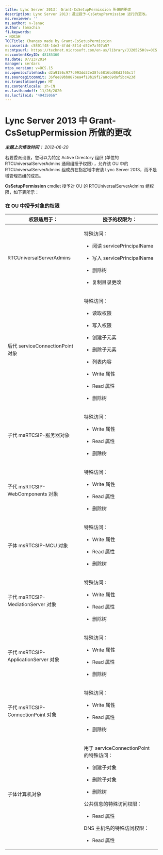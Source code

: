 ```yaml
---
title: Lync Server 2013： Grant-CsSetupPermission 所做的更改
description: Lync Server 2013：通过授予-CsSetupPermission 进行的更改。
ms.reviewer: ''
ms.author: v-lanac
author: lanachin
f1.keywords:
- NOCSH
TOCTitle: Changes made by Grant-CsSetupPermission
ms:assetid: c5801f48-14e3-4fdd-8f14-d52e7af07a57
ms:mtpsurl: https://technet.microsoft.com/en-us/library/JJ205250(v=OCS.15)
ms:contentKeyID: 48185360
ms.date: 07/23/2014
manager: serdars
mtps_version: v=OCS.15
ms.openlocfilehash: d2a9156c977c993dd32e38fc6816bd08d3f65c1f
ms.sourcegitcommit: 36fee89bb887bea4f18b19f17a8c69daf5bc423d
ms.translationtype: MT
ms.contentlocale: zh-CN
ms.lasthandoff: 11/26/2020
ms.locfileid: "49435066"
---
```

# <a name="changes-made-by-grant-cssetuppermission-in-lync-server-2013"></a>Lync Server 2013 中 Grant-CsSetupPermission 所做的更改

<div data-xmlns="http://www.w3.org/1999/xhtml">

<div class="topic" data-xmlns="http://www.w3.org/1999/xhtml" data-msxsl="urn:schemas-microsoft-com:xslt" data-cs="https://msdn.microsoft.com/">

<div data-asp="https://msdn2.microsoft.com/asp">



</div>

<div id="mainSection">

<div id="mainBody">

<span> </span>

_**主题上次修改时间：** 2012-06-20_

若要委派设置，您可以为特定 Active Directory 组织 (单位的 RTCUniversalServerAdmins 通用组授予权限) ，允许该 OU 中的 RTCUniversalServerAdmins 组成员在指定域中安装 Lync Server 2013，而不是域管理员组的成员。

**CsSetupPermission** cmdlet 授予对 OU 的 RTCUniversalServerAdmins 组权限，如下表所示：

### <a name="permissions-granted-to-objects-in-the-ou"></a>在 OU 中授予对象的权限

<table>
<colgroup>
<col style="width: 50%" />
<col style="width: 50%" />
</colgroup>
<thead>
<tr class="header">
<th>权限适用于：</th>
<th>授予的权限为：</th>
</tr>
</thead>
<tbody>
<tr class="odd">
<td><p>RTCUniversalServerAdmins</p></td>
<td><p>特殊访问：</p>
<ul>
<li><p>阅读 servicePrincipalName</p></li>
<li><p>写入 servicePrincipalName</p></li>
<li><p>删除树</p></li>
<li><p>复制目录更改</p></li>
</ul></td>
</tr>
<tr class="even">
<td><p>后代 serviceConnectionPoint 对象</p></td>
<td><p>特殊访问：</p>
<ul>
<li><p>读取权限</p></li>
<li><p>写入权限</p></li>
<li><p>创建子元素</p></li>
<li><p>删除子元素</p></li>
<li><p>列表内容</p></li>
<li><p>Write 属性</p></li>
<li><p>Read 属性</p></li>
<li><p>删除树</p></li>
</ul></td>
</tr>
<tr class="odd">
<td><p>子代 msRTCSIP-服务器对象</p></td>
<td><p>特殊访问：</p>
<ul>
<li><p>Write 属性</p></li>
<li><p>Read 属性</p></li>
<li><p>删除树</p></li>
</ul></td>
</tr>
<tr class="even">
<td><p>子代 msRTCSIP-WebComponents 对象</p></td>
<td><p>特殊访问：</p>
<ul>
<li><p>Write 属性</p></li>
<li><p>Read 属性</p></li>
<li><p>删除树</p></li>
</ul></td>
</tr>
<tr class="odd">
<td><p>子体 msRTCSIP-MCU 对象</p></td>
<td><p>特殊访问：</p>
<ul>
<li><p>Write 属性</p></li>
<li><p>Read 属性</p></li>
<li><p>删除树</p></li>
</ul></td>
</tr>
<tr class="even">
<td><p>子代 msRTCSIP-MediationServer 对象</p></td>
<td><p>特殊访问：</p>
<ul>
<li><p>Write 属性</p></li>
<li><p>Read 属性</p></li>
<li><p>删除树</p></li>
</ul></td>
</tr>
<tr class="odd">
<td><p>子代 msRTCSIP-ApplicationServer 对象</p></td>
<td><p>特殊访问：</p>
<ul>
<li><p>Write 属性</p></li>
<li><p>Read 属性</p></li>
<li><p>删除树</p></li>
</ul></td>
</tr>
<tr class="even">
<td><p>子代 msRTCSIP-ConnectionPoint 对象</p></td>
<td><p>特殊访问：</p>
<ul>
<li><p>Write 属性</p></li>
<li><p>Read 属性</p></li>
<li><p>删除树</p></li>
</ul></td>
</tr>
<tr class="odd">
<td><p>子体计算机对象</p></td>
<td><p>用于 serviceConnectionPoint 的特殊访问：</p>
<ul>
<li><p>创建子对象</p></li>
<li><p>删除子对象</p></li>
<li><p>删除树</p></li>
</ul>
<p>公共信息的特殊访问权限：</p>
<ul>
<li><p>Read 属性</p></li>
</ul>
<p>DNS 主机名的特殊访问权限：</p>
<ul>
<li><p>Read 属性</p></li>
</ul></td>
</tr>
</tbody>
</table>


</div>

<span> </span>

</div>

</div>

</div>

